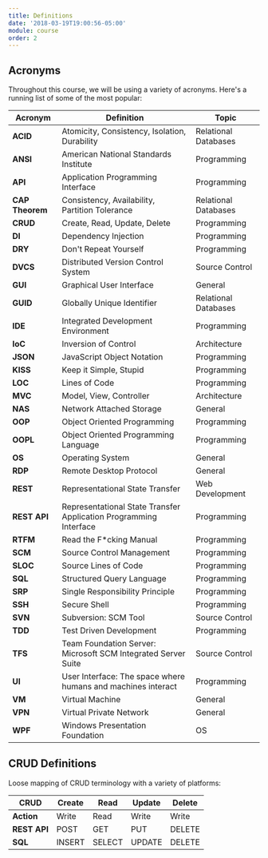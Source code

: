 ```yaml
---
title: Definitions
date: '2018-03-19T19:00:56-05:00'
module: course
order: 2
---
```


## Acronyms

Throughout this course, we will be using a variety of acronyms. Here's a running list of some of the most popular:

| Acronym         | Definition                                                        | Topic                |
| --------------- | ----------------------------------------------------------------- | -------------------- |
| **ACID**        | Atomicity, Consistency, Isolation, Durability                     | Relational Databases |
| **ANSI**        | American National Standards Institute                             | Programming          |
| **API**         | Application Programming Interface                                 | Programming          |
| **CAP Theorem** | Consistency, Availability, Partition Tolerance                    | Relational Databases |
| **CRUD**        | Create, Read, Update, Delete                                      | Programming          |
| **DI**          | Dependency Injection                                              | Programming          |
| **DRY**         | Don't Repeat Yourself                                             | Programming          |
| **DVCS**        | Distributed Version Control System                                | Source Control       |
| **GUI**         | Graphical User Interface                                          | General              |
| **GUID**        | Globally Unique Identifier                                        | Relational Databases |
| **IDE**         | Integrated Development Environment                                | Programming          |
| **IoC**         | Inversion of Control                                              | Architecture         |
| **JSON**        | JavaScript Object Notation                                        | Programming          |
| **KISS**        | Keep it Simple, Stupid                                            | Programming          |
| **LOC**         | Lines of Code                                                     | Programming          |
| **MVC**         | Model, View, Controller                                           | Architecture         |
| **NAS**         | Network Attached Storage                                          | General              |
| **OOP**         | Object Oriented Programming                                       | Programming          |
| **OOPL**        | Object Oriented Programming Language                              | Programming          |
| **OS**          | Operating System                                                  | General              |
| **RDP**         | Remote Desktop Protocol                                           | General              |
| **REST**        | Representational State Transfer                                   | Web Development      |
| **REST API**    | Representational State Transfer Application Programming Interface | Programming          |
| **RTFM**        | Read the F*cking Manual                                           | Programming          |
| **SCM**         | Source Control Management                                         | Programming          |
| **SLOC**        | Source Lines of Code                                              | Programming          |
| **SQL**         | Structured Query Language                                         | Programming          |
| **SRP**         | Single Responsibility Principle                                   | Programming          |
| **SSH**         | Secure Shell                                                      | Programming          |
| **SVN**         | Subversion: SCM Tool                                              | Source Control       |
| **TDD**         | Test Driven Development                                           | Programming          |
| **TFS**         | Team Foundation Server: Microsoft SCM Integrated Server Suite     | Source Control       |
| **UI**          | User Interface: The space where humans and machines interact      | Programming          |
| **VM**          | Virtual Machine                                                   | General              |
| **VPN**         | Virtual Private Network                                           | General              |
| **WPF**         | Windows Presentation Foundation                                   | OS                   |

## CRUD Definitions

Loose mapping of CRUD terminology with a variety of platforms:

| CRUD         | Create | Read   | Update | Delete |
| ------------ | ------ | ------ | ------ | ------ |
| **Action**   | Write  | Read   | Write  | Write  |
| **REST API** | POST   | GET    | PUT    | DELETE |
| **SQL**      | INSERT | SELECT | UPDATE | DELETE |
